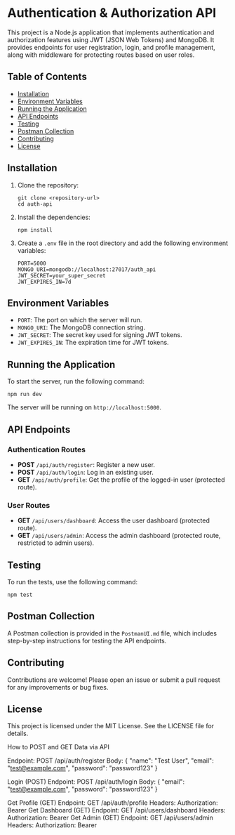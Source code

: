 # Authentication & Authorization API

This project is a Node.js application that implements authentication and authorization features using JWT (JSON Web Tokens) and MongoDB. It provides endpoints for user registration, login, and profile management, along with middleware for protecting routes based on user roles.

## Table of Contents

- [Installation](#installation)
- [Environment Variables](#environment-variables)
- [Running the Application](#running-the-application)
- [API Endpoints](#api-endpoints)
- [Testing](#testing)
- [Postman Collection](#postman-collection)
- [Contributing](#contributing)
- [License](#license)

## Installation

1. Clone the repository:
   ```
   git clone <repository-url>
   cd auth-api
   ```

2. Install the dependencies:
   ```
   npm install
   ```

3. Create a `.env` file in the root directory and add the following environment variables:
   ```
   PORT=5000
   MONGO_URI=mongodb://localhost:27017/auth_api
   JWT_SECRET=your_super_secret
   JWT_EXPIRES_IN=7d
   ```

## Environment Variables

- `PORT`: The port on which the server will run.
- `MONGO_URI`: The MongoDB connection string.
- `JWT_SECRET`: The secret key used for signing JWT tokens.
- `JWT_EXPIRES_IN`: The expiration time for JWT tokens.

## Running the Application

To start the server, run the following command:
```
npm run dev
```
The server will be running on `http://localhost:5000`.

## API Endpoints

### Authentication Routes

- **POST** `/api/auth/register`: Register a new user.
- **POST** `/api/auth/login`: Log in an existing user.
- **GET** `/api/auth/profile`: Get the profile of the logged-in user (protected route).

### User Routes

- **GET** `/api/users/dashboard`: Access the user dashboard (protected route).
- **GET** `/api/users/admin`: Access the admin dashboard (protected route, restricted to admin users).

## Testing

To run the tests, use the following command:
```
npm test
```

## Postman Collection

A Postman collection is provided in the `PostmanUI.md` file, which includes step-by-step instructions for testing the API endpoints.

## Contributing

Contributions are welcome! Please open an issue or submit a pull request for any improvements or bug fixes.

## License

This project is licensed under the MIT License. See the LICENSE file for details.

How to POST and GET Data via API

Endpoint: POST /api/auth/register
Body:
{
  "name": "Test User",
  "email": "test@example.com",
  "password": "password123"
}

Login (POST)
Endpoint: POST /api/auth/login
Body:
{
  "email": "test@example.com",
  "password": "password123"
}

Get Profile (GET)
Endpoint: GET /api/auth/profile
Headers: Authorization: Bearer <token>
Get Dashboard (GET)
Endpoint: GET /api/users/dashboard
Headers: Authorization: Bearer <token>
Get Admin (GET)
Endpoint: GET /api/users/admin
Headers: Authorization: Bearer <admin-token>